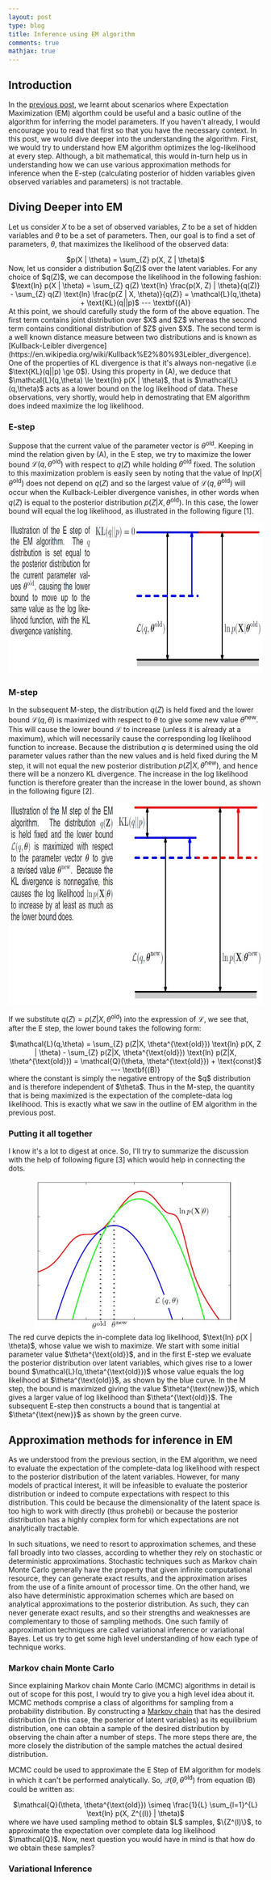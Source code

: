 ```yaml
---
layout: post
type: blog
title: Inference using EM algorithm
comments: true
mathjax: true
---
```


## Introduction
In the [previous post](https://rishabhmisra.github.io/Maximum-Likelihood-Estimates-Motivation-For-EM-Algorithm/), we learnt about scenarios where Expectation Maximization (EM) algorthm could be useful and a basic outline of the algorithm for inferring the model parameters. If you haven't already, I would encourage you to read that first so that you have the necessary context. In this post, we would dive deeper into the understanding the algorithm. First, we would try to understand how EM algorithm optimizes the log-likelihood at every step. Although, a bit mathematical, this would in-turn help us in understanding how we can use various approximation methods for inference when the E-step (calculating posterior of hidden variables given observed variables and parameters) is not tractable.

## Diving Deeper into EM
Let us consider $X$ to be a set of observed variables, $Z$ to be a set of hidden variables and $\theta$ to be a set of parameters. Then, our goal is to find a set of parameters, $\theta$, that maximizes the likelihood of the observed data:
<center>
$p(X | \theta) = \sum_{Z} p(X, Z | \theta)$
</center>
Now, let us consider a distribution $q(Z)$ over the latent variables. For any choice of $q(Z)$, we can decompose the likelihood in the following fashion:
<center>
$\text{ln} p(X | \theta) = \sum_{Z} q(Z) \text{ln} \frac{p(X, Z) | \theta}{q(Z)} - \sum_{Z} q(Z) \text{ln} \frac{p(Z | X, \theta)}{q(Z)} = \mathcal{L}(q,\theta) + \text{KL}(q||p)$ --- \textbf{(A)}
</center>
At this point, we should carefully study the form of the above equation. The first term contains joint distribution over $X$ and $Z$ whereas the second term contains conditional distribution of $Z$ given $X$. The second term is a well known distance measure between two distributions and is known as [Kullback-Leibler divergence](https://en.wikipedia.org/wiki/Kullback%E2%80%93Leibler_divergence). One of the properties of KL divergence is that it's always non-negative (i.e $\text{KL}(q||p) \ge 0$). Using this property in (A), we deduce that $\mathcal{L}(q,\theta) \le \text{ln} p(X | \theta)$, that is $\mathcal{L}(q,\theta)$ acts as a lower bound on the log likelihood of data. These observations, very shortly, would help in demostrating that EM algorithm does indeed maximize the log likelihood.

### E-step
Suppose that the current value of the parameter vector is $\theta^{\text{old}}$. Keeping in mind the relation given by (A), in the E step, we try to maximize the lower bound $\mathcal{L}(q,\theta^{\text{old}})$ with respect to $q(Z)$ while holding $\theta^{\text{old}}$ fixed. The solution to this maximization problem is easily seen by noting that the value of $\text{ln} p(X | \theta^{\text{old}})$ does not depend on $q(Z)$ and so the largest value of $\mathcal{L}(q,\theta^{\text{old}})$ will occur when the Kullback-Leibler divergence vanishes, in other words when $q(Z)$ is equal to the posterior distribution $p(Z | X, \theta^{\text{old}})$. In this case, the lower bound will equal the log likelihood, as illustrated in the following figure \[1\].
<center>
<img src="/images/em/e_step.JPG" width="800" height ="300"/>
</center>

### M-step
In the subsequent M-step, the distribution $q(Z)$ is held fixed and the lower bound $\mathcal{L}(q,\theta)$ is maximized with respect to $\theta$ to give some new value $\theta^{\text{new}}$. This will cause the lower bound $\mathcal{L}$ to increase (unless it is already at a maximum), which will necessarily cause the corresponding log likelihood function to increase. Because the distribution $q$ is determined using the old parameter values rather than the new values and is held fixed during the M step, it will not equal the new posterior distribution $p(Z|X, \theta^{\text{new}})$, and hence there will be a nonzero KL divergence. The increase in the
log likelihood function is therefore greater than the increase in the lower bound, as shown in the following figure \[2\]. 
<center>
<img src="/images/em/m_step.JPG" width="800" height ="400"/>
</center>

If we substitute $q(Z) = p(Z|X, \theta^{\text{old}})$ into the expression of $\mathcal{L}$, we see that, after the E step, the lower bound takes the following form:
<center>
$\mathcal{L}(q,\theta) = \sum_{Z} p(Z|X, \theta^{\text{old}}) \text{ln} p(X, Z | \theta) - \sum_{Z} p(Z|X, \theta^{\text{old}}) \text{ln} p(Z|X, \theta^{\text{old}}) = \mathcal{Q}(\theta, \theta^{\text{old}}) + \text{const}$  --- \textbf{(B)}
</center>
where the constant is simply the negative entropy of the $q$ distribution and is therefore independent of $\theta$. Thus in the M-step, the quantity that is being maximized is the expectation of the complete-data log likelihood. This is exactly what we saw in the outline of EM algorithm in the previous post.

### Putting it all together
I know it's a lot to digest at once. So, I'll try to summarize the discussion with the help of following figure \[3\] which would help in connecting the dots.
<center>
<img src="/images/em/em.JPG" width="400" height ="300"/>
</center>
The red curve depicts the in-complete data log likelihood, $\text{ln} p(X | \theta)$, whose value we wish to maximize. We start with some initial parameter value $\theta^{\text{old}}$, and in the first E-step we evaluate the posterior distribution over latent variables, which gives rise to a lower bound $\mathcal{L}(q,\theta^{\text{old}})$ whose value equals the log likelihood at $\theta^{\text{old}}$, as shown by the blue curve. In the M step, the bound is maximized giving the value $\theta^{\text{new}}$, which gives a larger value of log likelihood than $\theta^{\text{old}}$. The subsequent E-step then constructs a bound that is tangential at $\theta^{\text{new}}$ as shown by the green curve.

## Approximation methods for inference in EM
As we understood from the previous section, in the EM algorithm, we need to evaluate the expectation of the complete-data log likelihood with respect to the posterior distribution of the latent variables. However, for many models of practical interest, it will be infeasible to evaluate the posterior distribution or indeed to compute expectations with respect to this distribution. This could be because the dimensionality of the latent space is too high to work with directly (thus prohebi) or because the posterior distribution has a highly complex form for which expectations are not analytically tractable.

In such situations, we need to resort to approximation schemes, and these fall broadly into two classes, according to whether they rely on stochastic or deterministic approximations. Stochastic techniques such as Markov chain Monte Carlo generally have the property that given infinite computational resource, they can generate exact results, and the approximation arises from the use of a finite amount of processor time. On the other hand, we also have deterministic approximation schemes which are based on analytical approximations
to the posterior distribution. As such, they can never generate exact results, and so their strengths and weaknesses are complementary to those of sampling methods. One such family of approximation techniques are called variational inference or variational Bayes. Let us try to get some high level understanding of how each type of technique works.

### Markov chain Monte Carlo
Since explaining Markov chain Monte Carlo (MCMC) algorithms in detail is out of scope for this post, I would try to give you a high level idea about it. MCMC methods comprise a class of algorithms for sampling from a probability distribution. By constructing a [Markov chain](https://en.wikipedia.org/wiki/Markov_chain) that has the desired distribution (in this case, the posterior of latent variables) as its equilibrium distribution, one can obtain a sample of the desired distribution by observing the chain after a number of steps. The more steps there are, the more closely the distribution of the sample matches the actual desired distribution.

MCMC could be used to approximate the E Step of EM algorithm for models in which it can't be performed analytically. So, $\mathcal{Q}(\theta, \theta^{\text{old}})$ from equation (B) could be written as:
<center>
$\mathcal{Q}(\theta, \theta^{\text{old}}) \simeq \frac{1}{L} \sum_{l=1}^{L} \text{ln} p(X, Z^{(l)} | \theta)$
</center>
where we have used sampling method to obtain $L$ samples, $\{Z^(l)\}$, to approximate the expectation over complete data log likelihood $\mathcal{Q}$. Now, next question you would have in mind is that how do we obtain these samples?

### Variational Inference
